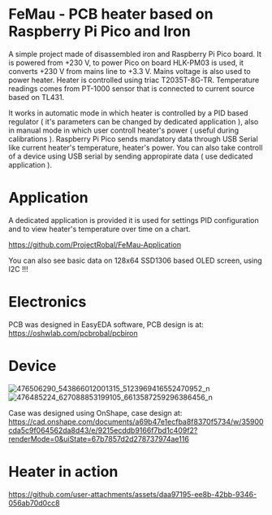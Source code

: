 # FeMau - PCB heater based on Raspberry Pi Pico and Iron

 A simple project made of disassembled iron and Raspberry Pi Pico board. 
 It is powered from +230 V, to power Pico on board HLK-PM03 is used, it converts +230 V from mains line to +3.3 V. Mains voltage is also used to power heater. Heater is controlled using triac T2035T-8G-TR. Temperature readings comes from PT-1000 sensor 
 that is connected to current source based on TL431. 

 It works in automatic mode in which heater is controlled by a PID based regulator ( it's parameters can be changed by dedicated application ), also in manual mode in which user controll heater's power ( useful during calibrations ). Raspberry Pi Pico 
 sends mandatory data through USB Serial like current heater's temperature, heater's power. You can also take controll of a device using USB serial by sending appropirate data ( use dedicated application ).

 # Application

A dedicated application is provided it is used for settings PID configuration and to view heater's temperature over time on a chart.

 https://github.com/ProjectRobal/FeMau-Application 

You can also see basic data on 128x64 SSD1306 based OLED screen, using I2C !!!

# Electronics

PCB was designed in EasyEDA software, PCB design is at:  https://oshwlab.com/pcbrobal/pcbiron

 # Device

 ![476506290_543866012001315_5123969416552470952_n](https://github.com/user-attachments/assets/37b61afb-4462-43be-997f-2d54ade763d0)
![476485224_627088853199105_6613587259296386456_n](https://github.com/user-attachments/assets/1d626c2b-ab15-47d8-9369-765d2979a49f)

Case was designed using OnShape, case design at: https://cad.onshape.com/documents/a69b47e1ecfba8f8370f5734/w/35900cda5c9f064562da8d43/e/9215ecddb9166f7bd1c409f2?renderMode=0&uiState=67b7857d2d278737974ae116

# Heater in action

https://github.com/user-attachments/assets/daa97195-ee8b-42bb-9346-056ab70d0cc8

